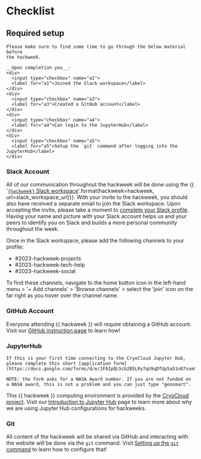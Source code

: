 # Checklist
## Required setup

```{attention}
Please make sure to find some time to go through the below material before
the hackweek.

__Upon completion you__:
<div>
  <input type="checkbox" name="a1">
  <label for="a1">Joined the Slack workspace</label>
</div>
<div>
  <input type="checkbox" name="a3">
  <label for="a3">Created a GitHub account</label>
</div>
<div>
  <input type="checkbox" name="a4">
  <label for="a4">Can login to the JupyterHub</label>
</div>
<div>
  <input type="checkbox" name="a5">
  <label for="a5">Setup the `git` command after logging into the JupyterHub</label>
</div>
```

### Slack Account
All of our communication throughout the hackweek will be done using the
{{ '[`{hackweek}` Slack workspace]({url})'.format(hackweek=hackweek, url=slack_workspace_url)}}.
With your invite to the hackweek, you should also have received a separate
email to join the Slack workspace. Upon accepting the invite, please take a moment to
[complete your Slack profile](https://slack.com/help/articles/204092246-Edit-your-profile).
Having your name and picture with your Slack account helps us and your peers
to identify you on Slack and builds a more personal community throughout
the week.

Once in the Slack workspace, please add the following channels to your profile:

* #2023-hackweek-projects
* #2023-hackweek-tech-help
* #2023-hackweek-social

To find these channels, navigate to the home button icon in the left-hand menu > '+ Add channels' >
'Browse channels' > select the 'join' icon on the far right as you hover over the channel name.

### GitHub Account

Everyone attending {{ hackweek }} will require obtaining a GitHub account.
Visit our [GitHub instruction page](checklist/github.md) to learn how!

### JupyterHub

```{attention}
If this is your first time connecting to the CryoCloud Jupyter Hub, please complete this short [application form](https://docs.google.com/forms/d/e/1FAIpQLScb2B5LRy7qU9qDfUp5a51n87sumOxivXbQhc02wFX_FxEbXg/viewform).

NOTE: the form asks for a NASA Award number. If you are not funded on a NASA award, this is not a problem and you can just type "geosmart".
```
This {{ hackweek }} computing environment is provided by the [CryoCloud project](https://book.cryointhecloud.com/intro.html). Visit our [Introduction to Jupyter Hub](checklist/jupyterhub.md) page to learn more about why we are using Jupyter Hub configurations for hackweeks.


### Git

All content of the hackweek will be shared via GitHub and interacting with the
website will be done via the `git` command.
Visit [Setting up the `git` command](checklist/git.md) to learn how to configure that!

